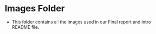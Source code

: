 # Images Folder

- This folder contains all the images used in our Final report and intro README file.
